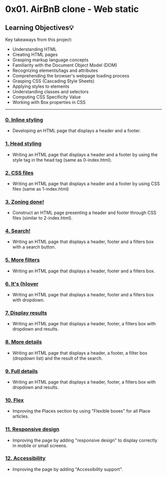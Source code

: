 # 0x01. AirBnB clone - Web static

## Learning Objectives:bulb:
Key takeaways from this project:

* Understanding HTML
* Creating HTML pages
* Grasping markup language concepts
* Familiarity with the Document Object Model (DOM)
* Recognizing elements/tags and attributes
* Comprehending the browser's webpage loading process
* Grasping CSS (Cascading Style Sheets)
* Applying styles to elements
* Understanding classes and selectors
* Computing CSS Specificity Value
* Working with Box properties in CSS

---

### [0. Inline styling](./0-index.html)
* Developing an HTML page that displays a header and a footer.

### [1. Head styling](./1-index.html)
* Writing an HTML page that displays a header and a footer by using the style tag in the head tag (same as 0-index.html).

### [2. CSS files](./2-index.html)
* Writing an HTML page that displays a header and a footer by using CSS files (same as 1-index.html)

### [3. Zoning done!](./3-index.html)
* Construct an HTML page presenting a header and footer through CSS files (similar to 2-index.html).

### [4. Search!](./4-index.html)
* Writing an HTML page that displays a header, footer and a filters box with a search button.

### [5. More filters](./5-index.html)
* Writing an HTML page that displays a header, footer and a filters box.

### [6. It's (h)over](./6-index.html)
* Writing an HTML page that displays a header, footer and a filters box with dropdown.

### [7. Display results](./7-index.html)
* Writing an HTML page that displays a header, footer, a filters box with dropdown and results.

### [8. More details](./8-index.html)
* Writing an HTML page that displays a header, a footer, a filter box (dropdown list) and the result of the search.

### [9. Full details](./100-index.html)
* Writing an HTML page that displays a header, footer, a filters box with dropdown and results.

### [10. Flex](./101-index.html)
* Improving the Places section by using "Flexible boxes" for all Place articles.

### [11. Responsive design](./102-index.html)
* Improving the page by adding "responsive design" to display correctly in mobile or small screens.

### [12. Accessibility](./103-index.html)
* Improving the page by adding "Accessibility support".
